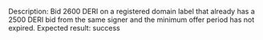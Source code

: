 Description: Bid 2600 DERI on a registered domain label that already has a 2500 DERI bid from the same signer and the minimum offer period has not expired.
Expected result: success